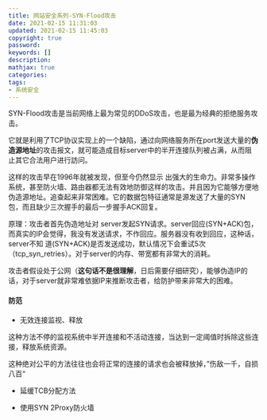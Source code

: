 ```yaml
---
title: 网站安全系列-SYN-Flood攻击
date: 2021-02-15 11:31:03
updated: 2021-02-15 11:45:03
copyright: true
password:
keywords: []
description: 
mathjax: true
categories:
tags:
- 系统安全
---
```


SYN-Flood攻击是当前网络上最为常见的DDoS攻击，也是最为经典的拒绝服务攻击。

它就是利用了TCP协议实现上的一个缺陷，通过向网络服务所在port发送大量的**伪造源地址**的攻击报文，就可能造成目标server中的半开连接队列被占满，从而阻止其它合法用户进行訪问。

这样的攻击早在1996年就被发现，但至今仍然显示 出强大的生命力。非常多操作系统，甚至防火墙、路由器都无法有效地防御这样的攻击。并且因为它能够方便地伪造源地址。追查起来非常困难。它的数据包特征通常是源发送了大量的SYN包，而且缺少三次握手的最后一步握手ACK回复。

原理：攻击者首先伪造地址对 server发起SYN请求。server回应(SYN+ACK)包，而真实的IP会觉得，我没有发送请求，不作回应。服务器没有收到回应，这种话，server不知 道(SYN+ACK)是否发送成功，默认情况下会重试5次（tcp_syn_retries）。对于server的内存、带宽都有非常大的消耗。

攻击者假设处于公网（**这句话不是很理解**，日后需要仔细研究），能够伪造IP的话，对于server就非常难依据IP来推断攻击者，给防护带来非常大的困难。

#### 防范

- 无效连接监视、释放

这种方法不停的监视系统中半开连接和不活动连接，当达到一定阈值时拆除这些连接，释放系统资源。

这种绝对公平的方法往往也会将正常的连接的请求也会被释放掉，”伤敌一千，自损八百“

- 延缓TCB分配方法

- 使用SYN 2Proxy防火墙
